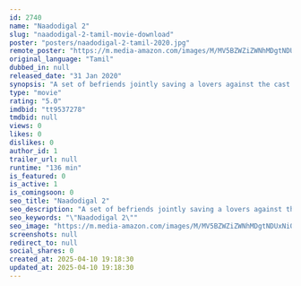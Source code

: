 ```yaml
---
id: 2740
name: "Naadodigal 2"
slug: "naadodigal-2-tamil-movie-download"
poster: "posters/naadodigal-2-tamil-2020.jpg"
remote_poster: "https://m.media-amazon.com/images/M/MV5BZWZiZWNhMDgtNDUxNi00NjkxLWJlNGMtNzMwZWUzOTNmMTA1XkEyXkFqcGdeQXVyMTEzNzg0Mjkx._V1_SX300.jpg"
original_language: "Tamil"
dubbed_in: null
released_date: "31 Jan 2020"
synopsis: "A set of befriends jointly saving a lovers against the cast antagonists of a bad group after facing so many dramas arranged by the girls family"
type: "movie"
rating: "5.0"
imdbid: "tt9537278"
tmdbid: null
views: 0
likes: 0
dislikes: 0
author_id: 1
trailer_url: null
runtime: "136 min"
is_featured: 0
is_active: 1
is_comingsoon: 0
seo_title: "Naadodigal 2"
seo_description: "A set of befriends jointly saving a lovers against the cast antagonists of a bad group after facing so many dramas arranged by the girls family"
seo_keywords: "\"Naadodigal 2\""
seo_image: "https://m.media-amazon.com/images/M/MV5BZWZiZWNhMDgtNDUxNi00NjkxLWJlNGMtNzMwZWUzOTNmMTA1XkEyXkFqcGdeQXVyMTEzNzg0Mjkx._V1_SX300.jpg"
screenshots: null
redirect_to: null
social_shares: 0
created_at: 2025-04-10 19:18:30
updated_at: 2025-04-10 19:18:30
---
```


